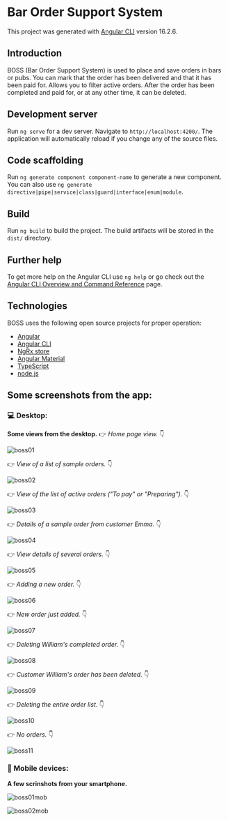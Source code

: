 # Bar Order Support System

This project was generated with [Angular CLI](https://github.com/angular/angular-cli) version 16.2.6.

## Introduction

BOSS (Bar Order Support System) is used to place and save orders in bars or pubs. You can mark that the order has been delivered and that it has been paid for. Allows you to filter active orders. After the order has been completed and paid for, or at any other time, it can be deleted. 

## Development server

Run `ng serve` for a dev server. Navigate to `http://localhost:4200/`. The application will automatically reload if you change any of the source files.

## Code scaffolding

Run `ng generate component component-name` to generate a new component. You can also use `ng generate directive|pipe|service|class|guard|interface|enum|module`.

## Build

Run `ng build` to build the project. The build artifacts will be stored in the `dist/` directory.

## Further help

To get more help on the Angular CLI use `ng help` or go check out the [Angular CLI Overview and Command Reference](https://angular.io/cli) page.

## Technologies
BOSS uses the following open source projects for proper operation:
* [Angular](https://github.com/angular/angular)
* [Angular CLI](https://github.com/angular/angular-cli)
* [NgRx store](https://ngrx.io/guide/store)
* [Angular Material](https://material.angular.io)
* [TypeScript](https://github.com/microsoft/TypeScript)
* [node.js](https://nodejs.org/en/)

## Some screenshots from the app:
### :computer: Desktop:
**Some views from the desktop.** 
:point_right: *Home page view.* :point_down:

![boss01](https://github.com/anmk/boss-ngrx-angular-material/assets/5839775/a011e3a8-914e-488e-b291-32c3deaa9e7b)

:point_right: *View of a list of sample orders.* :point_down:

![boss02](https://github.com/anmk/boss-ngrx-angular-material/assets/5839775/6e7d1598-0317-4aac-8066-ddfc5e4ce3d4)

:point_right: *View of the list of active orders ("To pay" or "Preparing").* :point_down:

![boss03](https://github.com/anmk/boss-ngrx-angular-material/assets/5839775/de444f24-d563-4881-9629-2be2b7bf7dd4)

:point_right: *Details of a sample order from customer Emma.* :point_down:

![boss04](https://github.com/anmk/boss-ngrx-angular-material/assets/5839775/26ec9f86-02bb-44cd-90b4-fb344e40c0fd)

:point_right: *View details of several orders.* :point_down:

![boss05](https://github.com/anmk/boss-ngrx-angular-material/assets/5839775/e30a246b-6132-4d5c-ada1-93df7254b7e9)

:point_right: *Adding a new order.* :point_down:

![boss06](https://github.com/anmk/boss-ngrx-angular-material/assets/5839775/d330b4d0-7f73-4f77-8364-692492d230b6)

:point_right: *New order just added.* :point_down:

![boss07](https://github.com/anmk/boss-ngrx-angular-material/assets/5839775/f2879ede-6c15-4b98-9176-b43e1cc47232)

:point_right: *Deleting William's completed  order.* :point_down:

![boss08](https://github.com/anmk/boss-ngrx-angular-material/assets/5839775/05aa0eb8-749c-4f89-ad09-835a5f542b53)

:point_right: *Customer William's order has been deleted.* :point_down:

![boss09](https://github.com/anmk/boss-ngrx-angular-material/assets/5839775/d7ed5ec6-b847-4689-bc7a-f1ac0ae42149)

:point_right: *Deleting the entire order list.* :point_down:

![boss10](https://github.com/anmk/boss-ngrx-angular-material/assets/5839775/a674d0d3-136d-4ed4-abdf-3e61aa5d31da)

:point_right: *No orders.* :point_down:

![boss11](https://github.com/anmk/boss-ngrx-angular-material/assets/5839775/4a49757a-8827-4bf5-8e08-7b8ce3b1e5b7)

### :iphone: Mobile devices:
**A few scrinshots from your smartphone.**

![boss01mob](https://github.com/anmk/boss-ngrx-angular-material/assets/5839775/67d214c7-1bad-424e-98a0-73ea097b9ed0)

![boss02mob](https://github.com/anmk/boss-ngrx-angular-material/assets/5839775/5a5348a3-5ed9-4ebb-8d17-1cb34d89edfd)
